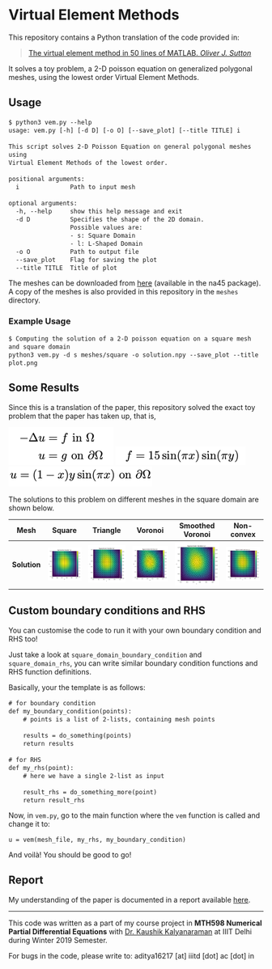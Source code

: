 # Virtual Element Methods

This repository contains a Python translation of the code provided in:

>[The virtual element method in 50 lines of MATLAB. *Oliver J. Sutton*](https://dl.acm.org/doi/10.1007/s11075-016-0235-3)

It solves a toy problem, a 2-D poisson equation on generalized polygonal meshes, using the lowest order Virtual Element Methods.


## Usage

```
$ python3 vem.py --help
usage: vem.py [-h] [-d D] [-o O] [--save_plot] [--title TITLE] i

This script solves 2-D Poisson Equation on general polygonal meshes using
Virtual Element Methods of the lowest order.

positional arguments:
  i              Path to input mesh

optional arguments:
  -h, --help     show this help message and exit
  -d D           Specifies the shape of the 2D domain.
                 Possible values are:
                 - s: Square Domain
                 - l: L-Shaped Domain
  -o O           Path to output file
  --save_plot    Flag for saving the plot
  --title TITLE  Title of plot
```

The meshes can be downloaded from [here](http://www.netlib.org/numeralgo/) (available in the na45 package). A copy of the meshes is also provided in this repository in the `meshes` directory.


### Example Usage

```
$ Computing the solution of a 2-D poisson equation on a square mesh and square domain
python3 vem.py -d s meshes/square -o solution.npy --save_plot --title plot.png
```

## Some Results

Since this is a translation of the paper, this repository solved the exact toy problem that the paper has taken up, that is,

![problem](assets/problem.png "Problem")
![rhs](assets/rhs.png "RHS")
![boundary](assets/boundary.png "boundary")

The solutions to this problem on different meshes in the square domain are shown below.

| **Mesh** | Square | Triangle | Voronoi | Smoothed Voronoi | Non-convex |
| -------- | ------------- | ------------- | ------------- | ------------- | ------------- |
| **Solution** | <img src="assets/plots/u_sd_s.png" /> | <img src="assets/plots/u_sd_t.png" /> | <img src="assets/plots/u_sd_v.png" /> | <img src="assets/plots/u_sd_sv.png" /> | <img src="assets/plots/u_sd_nc.png" /> |


## Custom boundary conditions and RHS

You can customise the code to run it with your own boundary condition and RHS too!

Just take a look at `square_domain_boundary_condition` and `square_domain_rhs`, you can write similar boundary condition functions and RHS function definitions. 

Basically, your the template is as follows:

```
# for boundary condition
def my_boundary_condition(points):
	# points is a list of 2-lists, containing mesh points

	results = do_something(points)
	return results

# for RHS
def my_rhs(point):
    # here we have a single 2-list as input

    result_rhs = do_something_more(point)
    return result_rhs
```

Now, in `vem.py`, go to the main function where the `vem` function is called and change it to:

```
u = vem(mesh_file, my_rhs, my_boundary_condition)
```

And voilà! You should be good to go! 

## Report

My understanding of the paper is documented in a report available [here](https://justachetan.github.io/proposts/NPDE_report.pdf).


- - -

This code was written as a part of my course project in **MTH598 Numerical Partial Differential Equations** with [Dr. Kaushik Kalyanaraman](https://www.iiitd.ac.in/kaushik) at IIIT Delhi during Winter 2019 Semester. 

For bugs in the code, please write to: aditya16217 [at] iiitd [dot] ac [dot] in



